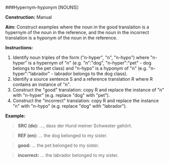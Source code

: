 ###Hypernym-hyponym [NOUNS]: 

**Construction:** Manual

**Aim:** Construct examples where the noun in the good translation is a hypernym of the noun in the reference, and the
noun in the incorrect translation is a hyponym of the noun in the reference.

**Instructions:**

1. Identify noun triples of the form ("n-hyper", "n", "n-hypo") where "n-hyper" is a hypernym of "n" (e.g. "n":"dog",
"n-hyper":"pet" - dog belongs to the pet class) and "n-hypo" is a hyponym of "n" (e.g. "n-hyper":"labrador" - labrador
belongs to the dog class).
2. Identify a source sentence S and a reference translation R where R contains an instance of "n".
3. Construct the "good" translation: copy R and replace the instance of "n" with "n-hyper"
(e.g. replace "dog" with "pet").
4. Construct the "incorrect" translation: copy R and replace the instance "n" with "n-hypo"
(e.g. replace "dog" with "labrador").

**Example:**

>**SRC (de):** ..., dass der Hund meiner Schwester gehört.

>**REF (en):** ... the dog belonged to my sister.

>**good:** ... the pet belonged to my sister.

>**incorrect:** ... the labrador belonged to my sister.